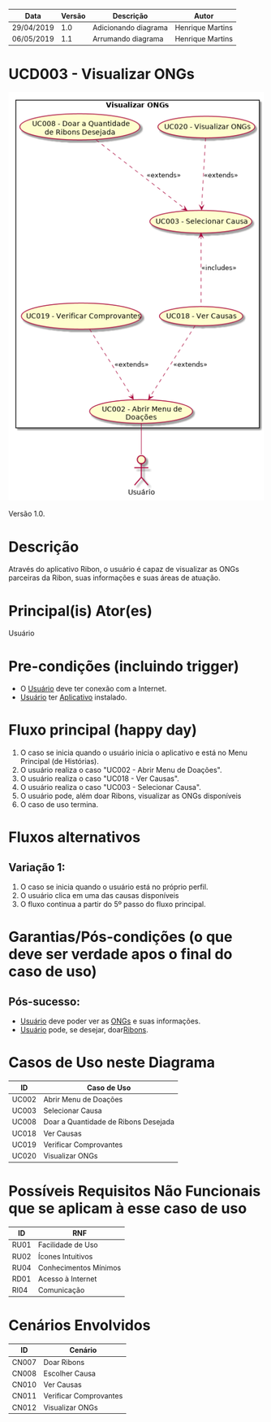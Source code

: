 | Data       | Versão  | Descrição       | Autor            |
| ---------- | ------- | --------------- | ---------------- |
| 29/04/2019 | 1.0 | Adicionando diagrama | Henrique Martins |
| 06/05/2019 | 1.1 | Arrumando diagrama | Henrique Martins |


# UCD003 - Visualizar ONGs

![diagrama](Visualizar_ONGs.png)

Versão 1.0.

# Descrição
Através do aplicativo Ribon, o usuário é capaz de visualizar as ONGs parceiras da Ribon, suas informações e suas áreas de atuação.
# Principal(is) Ator(es)
Usuário

# Pre-condições (incluindo trigger)
- O [Usuário](https://github.com/requisitos-2019-1/Ribon/blob/master/Modelagem%20de%20Requisitos/Lexicos/LX031_Usuário.md) deve ter conexão com a Internet.
- [Usuário](https://github.com/requisitos-2019-1/Ribon/blob/master/Modelagem%20de%20Requisitos/Lexicos/LX031_Usuário.md) ter [Aplicativo](https://github.com/requisitos-2019-1/Ribon/blob/master/Modelagem%20de%20Requisitos/Lexicos/LX002_Aplicativo.md) instalado.

# Fluxo principal (happy day)
1. O caso se inicia quando o usuário inicia o aplicativo e está no Menu Principal (de Histórias).
1. O usuário realiza o caso "UC002 - Abrir Menu de Doações".
1. O usuário realiza o caso "UC018 - Ver Causas".
1. O usuário realiza o caso "UC003 - Selecionar Causa".
1. O usuário pode, além doar Ribons, visualizar as ONGs disponíveis
1. O caso de uso termina.

# Fluxos alternativos
## Variação 1:
1. O caso se inicia quando o usuário está no próprio perfil.
1. O usuário clica em uma das causas disponíveis
1. O fluxo continua a partir do 5º passo do fluxo principal.

# Garantias/Pós-condições (o que deve ser verdade apos o final do caso de uso)
## Pós-sucesso:
- [Usuário](https://github.com/requisitos-2019-1/Ribon/blob/master/Modelagem%20de%20Requisitos/Lexicos/LX031_Usuário.md) deve poder ver as [ONGs](https://github.com/requisitos-2019-1/Ribon/blob/master/Modelagem%20de%20Requisitos/Lexicos/LX019_Ong.md) e suas informações.
- [Usuário](https://github.com/requisitos-2019-1/Ribon/blob/master/Modelagem%20de%20Requisitos/Lexicos/LX031_Usuário.md) pode, se desejar, doar[Ribons](https://github.com/requisitos-2019-1/Ribon/blob/master/Modelagem%20de%20Requisitos/Lexicos/LX026_Ribon.md).

# Casos de Uso neste Diagrama
| ID  | Caso de Uso |
| ---------- | ------- |
| UC002 | Abrir Menu de Doações |
| UC003 | Selecionar Causa |
| UC008 | Doar a Quantidade de Ribons Desejada |
| UC018 | Ver Causas |
| UC019 | Verificar Comprovantes |
| UC020 | Visualizar ONGs |


# Possíveis Requisitos Não Funcionais que se aplicam à esse caso de uso
| ID  | RNF |
| ---------- | ------- |
| RU01 | Facilidade de Uso |
| RU02 | Ícones Intuitivos |
| RU04 | Conhecimentos Mínimos |
| RD01 | Acesso à Internet |
| RI04 | Comunicação |

# Cenários Envolvidos
| ID  | Cenário |
| ---------- | ------- |
| CN007 | Doar Ribons |
| CN008 | Escolher Causa |
| CN010 | Ver Causas |
| CN011 | Verificar Comprovantes |
| CN012 | Visualizar ONGs |
